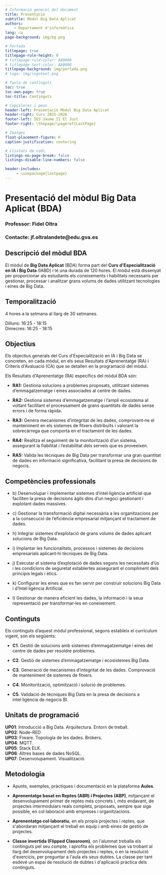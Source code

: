 ```yaml
---
# Informació general del document
title: Presentació
subtitle: Mòdul Big Data Aplicat
authors: 
    - Departament d'informàtica
lang: ca
page-background: img/bg.png

# Portada
titlepage: true
titlepage-rule-height: 0
# titlepage-rule-color: AA0000
# titlepage-text-color: AA0000
titlepage-background: img/portada.png
# logo: img/logotext.png

# Taula de continguts
toc: true
toc-own-page: true
toc-title: Continguts

# Capçaleres i peus
header-left: Presentació Mòdul Big Data Aplicat
header-right: Curs 2025-2026
footer-left: IES Jaume II El Just
footer-right: \thepage/\pageref{LastPage}

# Imatges
float-placement-figure: H
caption-justification: centering

# Llistats de codi
listings-no-page-break: false
listings-disable-line-numbers: false

header-includes:
     - \usepackage{lastpage}
---
```

# Presentació del mòdul Big Data Aplicat (BDA)

<h3>Professor: Fidel Oltra</h3>
<h3>Contacte: jf.oltralandete@edu.gva.es</h3>

## Descripció del mòdul BDA

El mòdul de **Big Data Aplicat** (BDA) forma part del **Curs d'Especialització en IA i Big Data** (IABD) i té una durada de 120 hores. El mòdul està dissenyat per proporcionar als estudiants els coneixements i habilitats necessaris per gestionar, processar i analitzar grans volums de dades utilitzant tecnologies i eines de Big Data.

## Temporalització

4 hores a la setmana al llarg de 30 setmanes.

Dilluns: 16:25 - 18:15<br/> 
Dimecres: 16:25 - 18:15

## Objectius

Els objectius generals del Curs d'Especialització en IA i Big Data se concreten, en cada mòdul, en els seus Resultats d'Aprenentatge (RA) i Criteris d'Avaluació (CA) que se detallen en la programació del mòdul.

Els Resultats d'Aprenentatge (RA) específics del mòdul BDA són:

* **RA1:** Gestiona solucions a problemes proposats, utilitzant sistemes d’emmagatzematge i eines associades al centre de dades.

* **RA2:** Gestiona sistemes d’emmagatzematge i l’ampli ecosistema al voltant facilitant el processament de grans quantitats de dades sense errors i de forma ràpida.

* **RA3:** Genera mecanismes d’integritat de les dades, comprovant‐ne el manteniment en els sistemes de fitxers distribuïts i valorant la sobrecàrrega que comporta en el tractament de les dades.

* **RA4:** Realitza el seguiment de la monitorització d’un sistema, assegurant la fiabilitat i l’estabilitat dels serveis que es proveeixen.

* **RA5:** Valida les tècniques de Big Data per transformar una gran quantitat de dades en informació significativa, facilitant la presa de decisions de negocis.

## Competències professionals 

* b) Desenvolupar i implementar sistemes d’intel·ligència artificial que faciliten la presa de decisions àgils dins d’un negoci gestionant i explotant dades massives.

* c) Gestionar la transformació digital necessària a les organitzacions per a la consecució de l’eficiència empresarial mitjançant el tractament de dades.

* h) Integrar sistemes d’explotació de grans volums de dades aplicant solucions de Big Data.

* i) Implantar les funcionalitats, processos i sistemes de decisions empresarials aplicant‐hi tècniques de Big Data.

* j) Executar el sistema d’explotació de dades segons les necessitats d’ús i les condicions de seguretat establertes assegurant el compliment dels principis legals i ètics.

* k) Configurar les eines que es fan servir per construir solucions Big Data i d’Intel·ligència Artificial.

* l) Gestionar de manera eficient les dades, la informació i la seua representació per transformar‐les en coneixement.

## Continguts

Els continguts d’aquest mòdul professional, segons estableix el currículum vigent, són els següents:

* **C1**. Gestió de solucions amb sistemes d’emmagatzematge i eines del centre de dades per resoldre problemes.

* **C2**. Gestió de sistemes d’emmagatzematge i ecosistemes Big Data.

* **C3**. Generació de mecanismes d’integritat de les dades. Comprovació de manteniment de sistemes de fitxers.

* **C4**. Monitorització, optimització i solució de problemes.

* **C5**. Validació de tècniques Big Data en la presa de decisions a intel·ligència de negocis BI.

## Unitats de programació

**UP01**: Introducció a Big Data. Arquitectura. Entorn de treball.<br/>
**UP02**: Node-RED<br/>
**UP03**: Fiware. Topologia de les dades. Brókers.<br/>
**UP04**: MQTT.<br/>
**UP05**: Stack ELK.<br/>
**UP06**: Altres bases de dades NoSQL.<br/>
**UP07**: Desenvolupament. Visualització.

## Metodologia

* Apunts, exemples, pràctiques i documentació en la plataforma **Aules**.

* **Aprenentatge basat en Reptes (ABR) i Projectes (ABP)**, mitjançant el desenvolupament primer de reptes més concrets i, més endavant, de projectes intermodulars reals complets, proposats, sempre que siga possible, en col·laboració amb empreses i organitzacions.

* **Aprenentatge col·laboratiu**, en els propis projectes i reptes, que s'abordaran mitjançant el treball en equip i amb eines de gestió de projectes.

* **Classe invertida (Flipped Classroom)**, on l'alumnat treballa els continguts pel seu compte, i aprofita els problemes que va trobant al llarg del desenvolupament dels projectes i reptes, o en la resolució d'exercicis, per preguntar a l'aula els seus dubtes. La classe per tant esdevé un espai de resolució de dubtes i d'aplicació pràctica dels continguts.